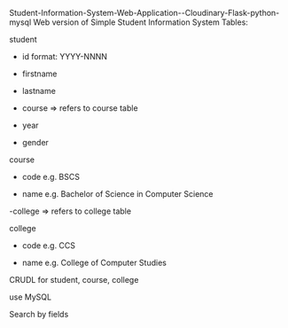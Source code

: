 Student-Information-System-Web-Application--Cloudinary-Flask-python-mysql
Web version of Simple Student Information System
Tables:

student

- id  format: YYYY-NNNN

- firstname

- lastname

- course => refers to course table

- year

- gender



course

- code  e.g. BSCS

- name e.g. Bachelor of Science in Computer Science

-college => refers to college table



college

- code e.g. CCS

- name e.g. College of Computer Studies



CRUDL for student, course, college

use MySQL

Search by fields

